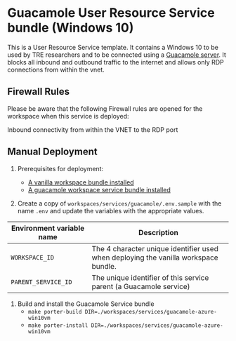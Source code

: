 # Guacamole User Resource Service bundle (Windows 10)

This is a User Resource Service template. It contains a Windows 10 to be used by TRE researchers and to be connected using a [Guacamole server](https://guacamole.apache.org/).
It blocks all inbound and outbound traffic to the internet and allows only RDP connections from within the vnet.

## Firewall Rules

Please be aware that the following Firewall rules are opened for the workspace when this service is deployed:

Inbound connectivity from within the VNET to the RDP port

## Manual Deployment

1. Prerequisites for deployment:
    - [A vanilla workspace bundle installed](../../vanilla)
    - [A guacamole workspace service bundle installed](../guacamole)

1. Create a copy of `workspaces/services/guacamole/.env.sample` with the name `.env` and update the variables with the appropriate values.

| Environment variable name | Description |
| ------------------------- | ----------- |
| `WORKSPACE_ID` | The 4 character unique identifier used when deploying the vanilla workspace bundle. |
| `PARENT_SERVICE_ID` | The unique identifier of this service parent (a Guacamole service) |

1. Build and install the Guacamole Service bundle
    - `make porter-build DIR=./workspaces/services/guacamole-azure-win10vm`  
    - `make porter-install DIR=./workspaces/services/guacamole-azure-win10vm`
